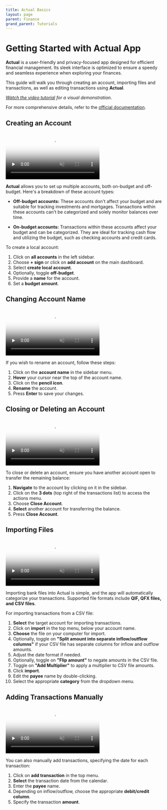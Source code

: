 ```yaml
---
title: Actual Basics
layout: page
parent: Finance
grand_parent: Tutorials
---
```


# Getting Started with Actual App

**Actual** is a user-friendly and privacy-focused app designed for efficient financial management. Its sleek interface is optimized to ensure a speedy and seamless experience when exploring your finances.

This guide will walk you through creating an account, importing files and transactions, as well as editing transactions using **Actual**.

_[Watch the video tutorial](https://www.youtube.com/watch?v=mdvqzI_SfpQ) for a visual demonstration._

For more comprehensive details, refer to the [official documentation](https://actualbudget.org/docs/).

## Creating an Account

<video controls loop muted preload="none" src="1-create-account.mp4" poster="1-create-account.webp"></video>

**Actual** allows you to set up multiple accounts, both on-budget and off-budget. Here's a breakdown of these account types:

- **Off-budget accounts:** These accounts don't affect your budget and are suitable for tracking investments and mortgages. Transactions within these accounts can't be categorized and solely monitor balances over time.

- **On-budget accounts:** Transactions within these accounts affect your budget and can be categorized. They are ideal for tracking cash flow and utilizing the budget, such as checking accounts and credit cards.

To create a local account:

1. Click on **all accounts** in the left sidebar.
2. Choose **+ sign** or click on **add account** on the main dashboard.
3. Select **create local account**.
4. Optionally, toggle **off-budget**.
5. Provide a **name** for the account.
6. Set a **budget amount**.

## Changing Account Name

<video controls loop muted preload="none" src="2-rename-account.mp4" poster="2-rename-account.webp"></video>

If you wish to rename an account, follow these steps:

1. Click on the **account name** in the sidebar menu.
2. **Hover** your cursor near the top of the account name.
3. Click on the **pencil icon**.
4. **Rename** the account.
5. Press **Enter** to save your changes.

## Closing or Deleting an Account

<video controls loop muted preload="none" src="3-close-delete-account.mp4" poster="3-close-delete-account.webp"></video>

To close or delete an account, ensure you have another account open to transfer the remaining balance:

1. **Navigate** to the account by clicking on it in the sidebar.
2. Click on the **3 dots** (top right of the transactions list) to access the actions menu.
3. Choose **Close Account**.
4. **Select** another account for transferring the balance.
5. Press **Close Account**.

## Importing Files

<video controls loop muted preload="none" src="4-import-files.mp4" poster="4-import-files.webp"></video>

Importing bank files into Actual is simple, and the app will automatically categorize your transactions. Supported file formats include **QIF, QFX files, and CSV files**.

For importing transactions from a CSV file:

1. **Select** the target account for importing transactions.
2. Click on **import** in the top menu, below your account name.
3. **Choose** the file on your computer for import.
4. Optionally, toggle on **"Split amount into separate inflow/outflow columns"** if your CSV file has separate columns for inflow and outflow amounts.
5. Adjust the date format if needed.
6. Optionally, toggle on **"Flip amount"** to negate amounts in the CSV file.
7. Toggle on **"Add Multiplier"** to apply a multiplier to CSV file amounts.
8. Click **import**.
9. Edit the **payee** name by double-clicking.
10. Select the appropriate **category** from the dropdown menu.

## Adding Transactions Manually

<video controls loop muted preload="none" src="5-add-transactions-manually.mp4" poster="5-add-transactions-manually.webp"></video>

You can also manually add transactions, specifying the date for each transaction:

1. Click on **add transaction** in the top menu.
2. **Select** the transaction date from the calendar.
3. Enter the **payee** name.
4. Depending on inflow/outflow, choose the appropriate **debit/credit column**.
5. Specify the transaction **amount**.

